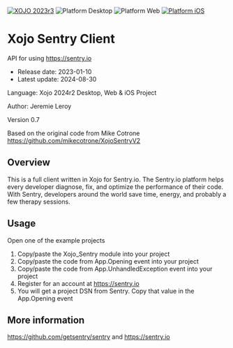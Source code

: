 [![XOJO 2023r3](https://img.shields.io/badge/XOJO-2024r1-71AF3A.svg)](https://www.xojo.com/)
![Platform Desktop](https://img.shields.io/badge/Platform-Desktop-lightgray.svg?style=flat)
![Platform Web](https://img.shields.io/badge/Platform-Web-lightgray.svg?style=flat)
[![Platform iOS](https://img.shields.io/badge/Platform-iOS-lightgray.svg?style=flat)](http://www.apple.com/ios/)

# Xojo Sentry Client
 API for using https://sentry.io

- Release date: 2023-01-10
- Latest update: 2024-08-30

Language: Xojo 2024r2 Desktop, Web & iOS Project

Author: Jeremie Leroy

Version 0.7

Based on the original code from Mike Cotrone https://github.com/mikecotrone/XojoSentryV2


## Overview
This is a full client written in Xojo for Sentry.io. The Sentry.io platform helps every developer diagnose, fix, and optimize the performance of their code. With Sentry, developers around the world save time, energy, and probably a few therapy sessions.


## Usage

Open one of the example projects

1. Copy/paste the Xojo_Sentry module into your project
2. Copy/paste the code from App.Opening event into your project
3. Copy/paste the code from App.UnhandledException event into your project
4. Register for an account at https://sentry.io
5. You will get a project DSN from Sentry. Copy that value in the App.Opening event



## More information
https://github.com/getsentry/sentry
and
https://sentry.io
